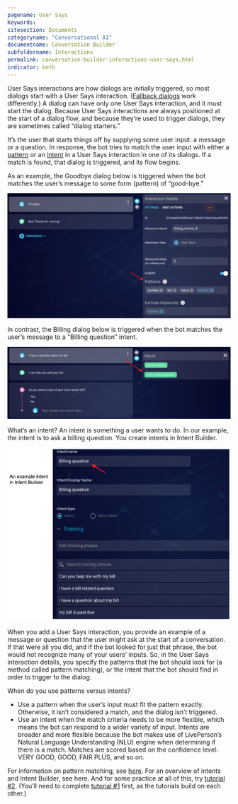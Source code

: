 ```yaml
---
pagename: User Says
Keywords:
sitesection: Documents
categoryname: "Conversational AI"
documentname: Conversation Builder
subfoldername: Interactions
permalink: conversation-builder-interactions-user-says.html
indicator: both
---
```


User Says interactions are how dialogs are initially triggered, so most dialogs start with a User Says interaction. ([Fallback dialogs](conversation-builder-dialogs.html#dialog-types) work differently.) A dialog can have only one User Says interaction, and it must start the dialog. Because User Says interactions are always positioned at the start of a dialog flow, and because they’re used to trigger dialogs, they are sometimes called “dialog starters.”

It’s the user that starts things off by supplying some user input: a message or a question. In response, the bot tries to match the user input with either a [pattern](conversation-builder-conversation-builder-response-match-actions.html#pattern-matching) or an [intent](conversation-builder-intent-builder-overview.html) in a User Says interaction in one of its dialogs. If a match is found, that dialog is triggered, and its flow begins.

As an example, the Goodbye dialog below is triggered when the bot matches the user’s message to some form (pattern) of “good-bye.”

<img class="fancyimage" style="width:800px" src="img/ConvoBuilder/interactions_userSays1.png">

In contrast, the Billing dialog below is triggered when the bot matches the user’s message to a “Billing question” intent.

<img class="fancyimage" style="width:800px" src="img/ConvoBuilder/interactions_userSays2.png">

What’s an intent? An intent is something a user wants to do. In our example, the intent is to ask a billing question. You create intents in Intent Builder.

<img style="width:600px" src="img/ConvoBuilder/interactions_userSays3.png">

When you add a User Says interaction, you provide an example of a message or question that the user might ask at the start of a conversation. If that were all you did, and if the bot looked for just that phrase, the bot would not recognize many of your users’ inputs. So, in the User Says interaction details, you specify the patterns that the bot should look for (a method called pattern matching), or the intent that the bot should find in order to trigger to the dialog.

When do you use patterns versus intents?

- Use a pattern when the user’s input must fit the pattern exactly. Otherwise, it isn’t considered a match, and the dialog isn’t triggered.
- Use an intent when the match criteria needs to be more flexible, which means the bot can respond to a wider variety of input. Intents are broader and more flexible because the bot makes use of LivePerson’s Natural Language Understanding (NLU) engine when determining if there is a match. Matches are scored based on the confidence level: VERY GOOD, GOOD, FAIR PLUS, and so on.

For information on pattern matching, see [here](conversation-builder-conversation-builder-response-match-actions.html#pattern-matching). For an overview of intents and Intent Builder, see here. And for some practice at all of this, try [tutorial #2](conversation-builder-getting-started-2-intents.html). (You’ll need to complete [tutorial #1](conversation-builder-getting-started-1-dialogs-and-patterns.html) first, as the tutorials build on each other.)